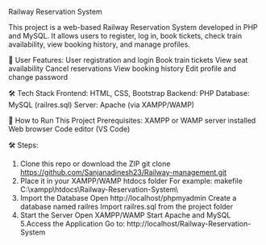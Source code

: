 Railway Reservation System

This project is a web-based Railway Reservation System developed in PHP and MySQL. 
It allows users to register, log in, book tickets, check train availability, view booking history, and manage profiles.

👤 User Features:
User registration and login
Book train tickets
View seat availability
Cancel reservations
View booking history
Edit profile and change password

🛠️ Tech Stack
Frontend:	HTML, CSS, Bootstrap
Backend:  PHP
Database: MySQL (railres.sql)
Server:   Apache (via XAMPP/WAMP)

🚀 How to Run This Project
Prerequisites:
XAMPP or WAMP server installed
Web browser
Code editor (VS Code)

🛠️ Steps:
1. Clone this repo or download the ZIP
git clone https://github.com/Sanjanadinesh23/Railway-management.git
2. Place it in your XAMPP/WAMP htdocs folder
For example:
makefile
C:\xampp\htdocs\Railway-Reservation-System\
3. Import the Database
Open http://localhost/phpmyadmin
Create a database named railres
Import railres.sql from the project folder
4. Start the Server
Open XAMPP/WAMP
Start Apache and MySQL
5.Access the Application
Go to: http://localhost/Railway-Reservation-System








